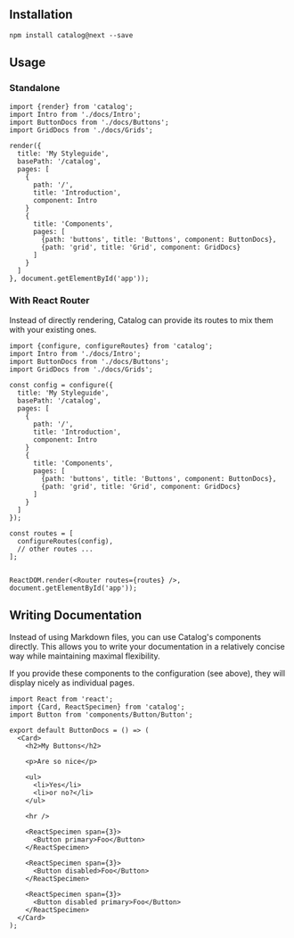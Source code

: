 ## Installation

```
npm install catalog@next --save
```

## Usage

### Standalone

```
import {render} from 'catalog';
import Intro from './docs/Intro';
import ButtonDocs from './docs/Buttons';
import GridDocs from './docs/Grids';

render({
  title: 'My Styleguide',
  basePath: '/catalog',
  pages: [
    {
      path: '/',
      title: 'Introduction',
      component: Intro
    }
    {
      title: 'Components',
      pages: [
        {path: 'buttons', title: 'Buttons', component: ButtonDocs},
        {path: 'grid', title: 'Grid', component: GridDocs}
      ]
    }
  ]
}, document.getElementById('app'));
```

### With React Router

Instead of directly rendering, Catalog can provide its routes to mix them with your existing ones.

```
import {configure, configureRoutes} from 'catalog';
import Intro from './docs/Intro';
import ButtonDocs from './docs/Buttons';
import GridDocs from './docs/Grids';

const config = configure({
  title: 'My Styleguide',
  basePath: '/catalog',
  pages: [
    {
      path: '/',
      title: 'Introduction',
      component: Intro
    }
    {
      title: 'Components',
      pages: [
        {path: 'buttons', title: 'Buttons', component: ButtonDocs},
        {path: 'grid', title: 'Grid', component: GridDocs}
      ]
    }
  ]
});

const routes = [
  configureRoutes(config),
  // other routes ...
];


ReactDOM.render(<Router routes={routes} />, document.getElementById('app'));
```

## Writing Documentation

Instead of using Markdown files, you can use Catalog's components directly. This allows you to write your documentation in a relatively concise way while maintaining maximal flexibility.

If you provide these components to the configuration (see above), they will display nicely as individual pages.

```
import React from 'react';
import {Card, ReactSpecimen} from 'catalog';
import Button from 'components/Button/Button';

export default ButtonDocs = () => (
  <Card>
    <h2>My Buttons</h2>

    <p>Are so nice</p>

    <ul>
      <li>Yes</li>
      <li>or no?</li>
    </ul>

    <hr />

    <ReactSpecimen span={3}>
      <Button primary>Foo</Button>
    </ReactSpecimen>

    <ReactSpecimen span={3}>
      <Button disabled>Foo</Button>
    </ReactSpecimen>

    <ReactSpecimen span={3}>
      <Button disabled primary>Foo</Button>
    </ReactSpecimen>
  </Card>
);
```